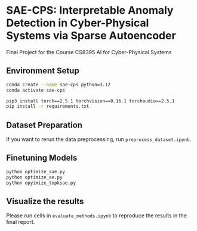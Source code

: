 # SAE-CPS: Interpretable Anomaly Detection in Cyber-Physical Systems via Sparse Autoencoder

Final Project for the Course CS8395 AI for Cyber-Physical Systems 

## Environment Setup

```bash
conda create --name sae-cps python=3.12
conda activate sae-cps
```

```bash
pip3 install torch==2.5.1 torchvision==0.16.1 torchaudio==2.5.1
pip install -r requirements.txt
```

## Dataset Preparation
If you want to rerun the data preprocessing, run `preprocess_dataset.ipynb`.


## Finetuning Models

```bash
python optimize_sae.py
python optimize_ae.py
python opyimize_topksae.py
```

## Visualize the results

Please run cells in `evaluate_methods.ipynb` to reproduce the results in the final report.




